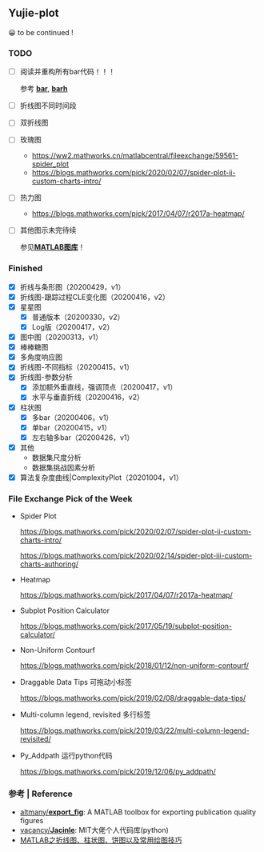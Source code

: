 ## Yujie-plot

😀 to be continued !

### TODO

- [ ] 阅读并重构所有bar代码！！！

  参考 [**bar**](https://ww2.mathworks.cn/help/matlab/ref/bar.html), [**barh**](https://ww2.mathworks.cn/help/matlab/ref/barh.html)

- [ ] 折线图不同时间段

- [ ] 双折线图

- [ ] 玫瑰图
  - https://ww2.mathworks.cn/matlabcentral/fileexchange/59561-spider_plot
  - https://blogs.mathworks.com/pick/2020/02/07/spider-plot-ii-custom-charts-intro/

- [ ] 热力图

  - https://blogs.mathworks.com/pick/2017/04/07/r2017a-heatmap/
  
- [ ] 其他图示未完待续

  参见[**MATLAB图库**](https://ww2.mathworks.cn/products/matlab/plot-gallery.html)！

### Finished

- [x] 折线与条形图（20200429，v1）
- [x] 折线图-跟踪过程CLE变化图（20200416，v2）
- [x] 星星图
  - [x] 普通版本（20200330，v2）
  - [x] Log版（20200417，v2）
- [x] 图中图（20200313，v1）
- [x] 棒棒糖图
- [x] 多角度响应图
- [x] 折线图-不同指标（20200415，v1）
- [x] 折线图-参数分析
  - [x] 添加额外垂直线，强调顶点（20200417，v1）
  - [x] 水平与垂直折线（20200416，v2）
- [x] 柱状图
  - [x] 多bar（20200406，v1）
  - [x] 单bar（20200415，v1）
  - [x] 左右轴多bar（20200426，v1）
- [x] 其他
  - 数据集尺度分析
  - 数据集挑战因素分析
- [x] 算法复杂度曲线|ComplexityPlot（20201004，v1）

### File Exchange Pick of the Week

- Spider Plot

  https://blogs.mathworks.com/pick/2020/02/07/spider-plot-ii-custom-charts-intro/

  https://blogs.mathworks.com/pick/2020/02/14/spider-plot-iii-custom-charts-authoring/

- Heatmap

  https://blogs.mathworks.com/pick/2017/04/07/r2017a-heatmap/

- Subplot Position Calculator

  https://blogs.mathworks.com/pick/2017/05/19/subplot-position-calculator/

- Non-Uniform Contourf

  https://blogs.mathworks.com/pick/2018/01/12/non-uniform-contourf/

- Draggable Data Tips 可拖动小标签

  https://blogs.mathworks.com/pick/2019/02/08/draggable-data-tips/

- Multi-column legend, revisited 多行标签

  https://blogs.mathworks.com/pick/2019/03/22/multi-column-legend-revisited/

- Py_Addpath 运行python代码

  https://blogs.mathworks.com/pick/2019/12/06/py_addpath/

### 参考 | Reference

- [altmany/**export_fig**](https://github.com/altmany/export_fig): A MATLAB toolbox for exporting publication quality figures
- [vacancy/**Jacinle**](https://github.com/vacancy/Jacinle): MIT大佬个人代码库(python)
- [MATLAB之折线图、柱状图、饼图以及常用绘图技巧](https://www.cnblogs.com/HZL2017/p/6880613.html)